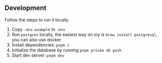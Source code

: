 ## Development

Follow the steps to run it locally.

1. Copy `.env.example` to `.env`
2. Run `postgres` locally, the easiest way on my is `brew install postgresql`, you can also use docker
3. Install dependencies: `pnpm i`
4. Initialize the database by running `pnpm prisma db push`
5. Start dev server: `pnpm dev`
